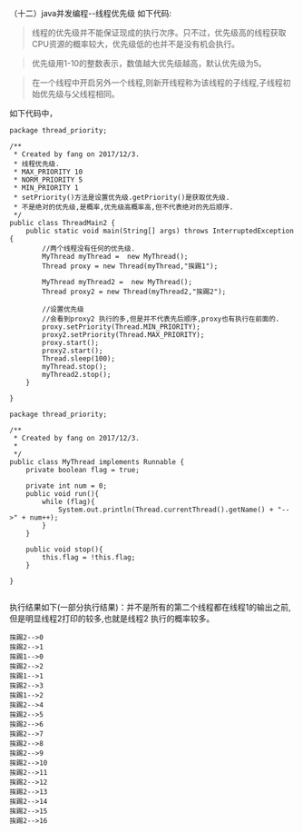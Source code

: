 （十二）java并发编程--线程优先级
如下代码:


>线程的优先级并不能保证现成的执行次序。只不过，优先级高的线程获取CPU资源的概率较大，优先级低的也并不是没有机会执行。<br>

>优先级用1-10的整数表示，数值越大优先级越高，默认优先级为5。<br>

>在一个线程中开启另外一个线程,则新开线程称为该线程的子线程,子线程初始优先级与父线程相同。

如下代码中，


```
package thread_priority;

/**
 * Created by fang on 2017/12/3.
 * 线程优先级.
 * MAX_PRIORITY 10
 * NORM_PRIORITY 5
 * MIN_PRIORITY 1
 * setPriority()方法是设置优先级.getPriority()是获取优先级.
 * 不是绝对的优先级,是概率,优先级高概率高,但不代表绝对的先后顺序.
 */
public class ThreadMain2 {
    public static void main(String[] args) throws InterruptedException {
        //两个线程没有任何的优先级.
        MyThread myThread =  new MyThread();
        Thread proxy = new Thread(myThread,"挨踢1");

        MyThread myThread2 =  new MyThread();
        Thread proxy2 = new Thread(myThread2,"挨踢2");

        //设置优先级
        //会看到proxy2 执行的多,但是并不代表先后顺序,proxy也有执行在前面的.
        proxy.setPriority(Thread.MIN_PRIORITY);
        proxy2.setPriority(Thread.MAX_PRIORITY);
        proxy.start();
        proxy2.start();
        Thread.sleep(100);
        myThread.stop();
        myThread2.stop();
    }

}

package thread_priority;

/**
 * Created by fang on 2017/12/3.
 *
 */
public class MyThread implements Runnable {
    private boolean flag = true;

    private int num = 0;
    public void run(){
        while (flag){
            System.out.println(Thread.currentThread().getName() + "-->" + num++);
        }
    }

    public void stop(){
        this.flag = !this.flag;
    }

}


```

执行结果如下(一部分执行结果)：并不是所有的第二个线程都在线程1的输出之前,但是明显线程2打印的较多,也就是线程2
执行的概率较多。
```
挨踢2-->0
挨踢2-->1
挨踢1-->0
挨踢2-->2
挨踢1-->1
挨踢2-->3
挨踢1-->2
挨踢2-->4
挨踢2-->5
挨踢2-->6
挨踢2-->7
挨踢2-->8
挨踢2-->9
挨踢2-->10
挨踢2-->11
挨踢2-->12
挨踢2-->13
挨踢2-->14
挨踢2-->15
挨踢2-->16
```




